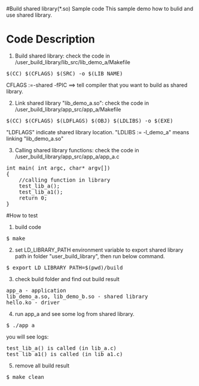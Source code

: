 #Build shared library(*.so) Sample code
This sample demo how to bulid and use shared library.

# Code Description
1. Build shared library: check the code in /user_build_library/lib_src/lib_demo_a/Makefile
<pre>
$(CC) $(CFLAGS) $(SRC) -o $(LIB_NAME)
</pre>
CFLAGS :=-shared -fPIC ==> tell compiler that you want to build as shared library.

2. Link shared library "lib_demo_a.so": check the code in /user_build_library/app_src/app_a/Makefile
<pre>
$(CC) $(CFLAGS) $(LDFLAGS) $(OBJ) $(LDLIBS) -o $(EXE)
</pre>
"LDFLAGS" indicate shared library location. "LDLIBS := -l_demo_a" means linking "lib_demo_a.so"

3. Calling shared library functions: check the code in /user_build_library/app_src/app_a/app_a.c
<pre>
int main( int argc, char* argv[])
{
    //calling function in library
    test_lib_a();
    test_lib_a1();
    return 0;
}
</pre>

#How to test
1. build code
<pre>$ make</pre>
2. set LD_LIBRARY_PATH environment variable to export shared library path
in folder "user_build_library", then run below command.
<pre>$ export LD_LIBRARY_PATH=$(pwd)/build</pre>
3. check build folder and find out build result 
<pre>
app_a - application
lib_demo_a.so, lib_demo_b.so - shared library
hello.ko - driver
</pre>
4. run app_a and see some log from shared library.
<pre>$ ./app_a </pre>
you will see logs:
<pre>
test_lib_a() is called (in lib_a.c)
test_lib_a1() is called (in lib_a1.c)
</pre>

5. remove all build result
<pre>$ make clean</pre> 


